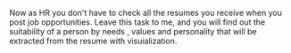 
Now as HR you don't have to check all the resumes you receive when you post job opportunities. Leave this task to me, and you will find out the suitability of a person by needs , values and personality that will be extracted from the resume with visuialization.
